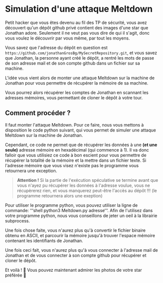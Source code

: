 # Simulation d'une attaque Meltdown

Petit hacker que vous êtes devenu au fil des TP de sécurité, vous avez découvert qu'un dépôt github privé contient des images d'une star que Jonathan adore. Seulement il ne veut pas vous dire de qui il s'agit, donc vous voulez le découvrir par vous même, par tout les moyens.

Vous savez que l'adresse du dépôt en question est `https://github.com/jonathanGrosBg/MySecretRepository.git`, et vous savez que Jonathan, la personne ayant créé le dépôt, a rentré les mots de passe de son adresse mail et de son compte github dans un fichier sur sa machine.

L'idée vous vient alors de monter une attaque Meltdown sur la machine de Jonathan pour vous permettre de récupérer la mémoire de sa machine.

Vous pourrez alors récupérer les comptes de Jonathan en scannant les adresses mémoires, vous permettant de cloner le dépôt à votre tour.

## Comment procéder ?

Il faut monter l'attaque Meltdown. Pour ce faire, nous vous mettons à disposition le code python suivant, qui vous permet de simuler une attaque Meltdown sur la machine de Jonathan.

Cependant, ce code ne permet que de récupérer les données à une **(et une seule)** adresse mémoire en hexadécimal (qui commence à 1). Il va donc falloir que vous utilisiez ce code à bon escient pour vous permettre de récupérer la totalité de la mémoire et la mettre dans un fichier texte. Si l'adresse mémoire que vous visez n'existe pas le programme vous retournera une exception.

> **Attention !** Si la partie de l'exécution spéculative se termine avant que vous n'ayez pu récupérer les données à l'adresse voulue, vous ne récupèrerez rien, et vous manquerez peut-être l'accès au dépôt !!! (le programme retournera alors une exeption)

Pour utiliser le programme python, vous pouvez utiliser la ligne de commande: ‘‘‘shell python3 Meltdown.py adresse‘‘‘. Afin de l'utilisez dans votre programme python, nous vous conseillons de jeter un oeil à la librairie subprocess.

Une fois chose faite, vous n'aurez plus qu'à convertir le fichier binaire obtenu en ASCII, et parcourir la mémoire jusqu'à trouver l'espace mémoire contenant les identifiants de Jonathan.

Une fois ceci fait, vous n'aurez plus qu'à vous connecter à l'adresse mail de Jonathan et de vous connecter à son compte github pour récupérer et cloner le dépôt.

Et voilà ! 🎉 Vous pouvez maintenant admirer les photos de votre star préférée 🙈
